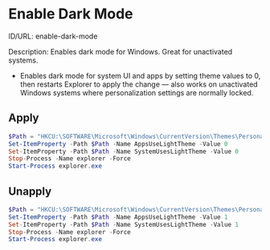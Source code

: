 # Enable Dark Mode
ID/URL: enable-dark-mode

Description: Enables dark mode for Windows. Great for unactivated systems.

- Enables dark mode for system UI and apps by setting theme values to 0, then restarts Explorer to apply the change — also works on unactivated Windows systems where personalization settings are normally locked.



## Apply
```powershell
$Path = "HKCU:\SOFTWARE\Microsoft\Windows\CurrentVersion\Themes\Personalize"
Set-ItemProperty -Path $Path -Name AppsUseLightTheme -Value 0
Set-ItemProperty -Path $Path -Name SystemUsesLightTheme -Value 0
Stop-Process -Name explorer -Force
Start-Process explorer.exe

```

## Unapply
```powershell
$Path = "HKCU:\SOFTWARE\Microsoft\Windows\CurrentVersion\Themes\Personalize"
Set-ItemProperty -Path $Path -Name AppsUseLightTheme -Value 1
Set-ItemProperty -Path $Path -Name SystemUsesLightTheme -Value 1
Stop-Process -Name explorer -Force
Start-Process explorer.exe

```
